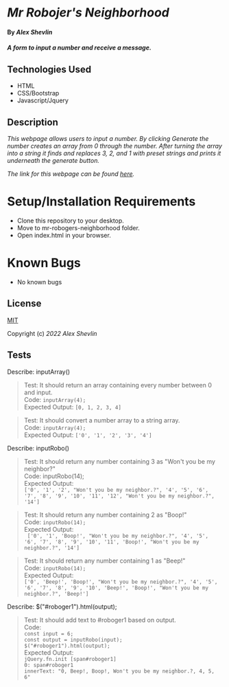 # _Mr Robojer's Neighborhood_

#### By _**Alex Shevlin**_

#### _A form to input a number and receive a message._

## Technologies Used

* HTML
* CSS/Bootstrap
* Javascript/Jquery

## Description

_This webpage allows users to input a number. By clicking Generate the number creates an array from 0 through the number. After turning the array into a string it finds and replaces 3, 2, and 1 with preset strings and prints it underneath the generate button._

_The link for this webpage can be found [here](a-shevlin.github.io/mr-robojers-neighborhood)._

# Setup/Installation Requirements

* Clone this repository to your desktop.
* Move to mr-robogers-neighborhood folder.
* Open index.html in your browser.

# Known Bugs

* No known bugs

## License

[MIT](/LICENSE)

Copyright (c) _2022_ _Alex Shevlin_

## Tests

Describe: inputArray() 

  >Test: It should return an array containing every number between 0 and input.  
  Code: `inputArray(4);`  
  Expected Output: `[0, 1, 2, 3, 4]`

  >Test: It should convert a number array to a string array.  
  Code: `inputArray(4);`  
  Expected Output: `['0', '1', '2', '3', '4']`

Describe: inputRobo()
  
  >Test: It should return any number containing 3 as "Won't you be my neighbor?"  
  Code: inputRobo(14);  
  Expected Output:  
  >  `['0', '1', '2', "Won't you be my neighbor.?", '4', '5', '6', '7', '8', '9', '10', '11', '12', "Won't you be my neighbor.?", '14']`

  >Test: It should return any number containing 2 as "Boop!"  
  Code: `inputRobo(14);`   
  Expected Output:   
 ` ['0', '1', 'Boop!', "Won't you be my neighbor.?", '4', '5', '6', '7', '8', '9', '10', '11', 'Boop!', "Won't you be my neighbor.?", '14']`

  >Test: It should return any number containing 1 as "Beep!"  
  Code: `inputRobo(14);`  
  Expected Output:   
  `['0', 'Beep!', 'Boop!', "Won't you be my neighbor.?", '4', '5', '6', '7', '8', '9', '10', 'Beep!', 'Boop!', "Won't you be my neighbor.?", 'Beep!']`

Describe: $("#roboger1").html(output);
  
  >Test: It should add text to #roboger1 based on output.  
  Code:   
    `const input = 6;`  
    `const output = inputRobo(input);`  
    `$("#roboger1").html(output);`  
  Expected Output:   
    `jQuery.fn.init [span#roboger1]`  
      `0: span#roboger1`  
        `innerText: "0, Beep!, Boop!, Won't you be my neighbor.?, 4, 5, 6"`